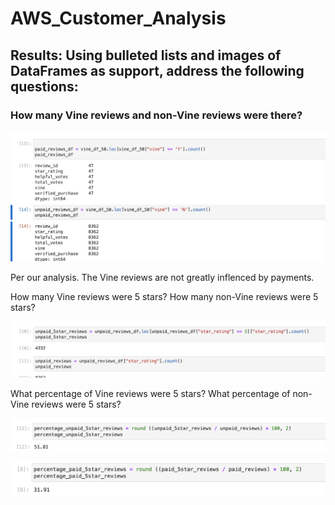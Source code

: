 # AWS_Customer_Analysis

## Results: Using bulleted lists and images of DataFrames as support, address the following questions:

### How many Vine reviews and non-Vine reviews were there?

![](./images/Vine%20Reviews.png)

Per our analysis. The Vine reviews are not greatly inflenced by payments. 

How many Vine reviews were 5 stars? How many non-Vine reviews were 5 stars?

![](./images/5%20star%20reviews.png)

What percentage of Vine reviews were 5 stars? What percentage of non-Vine reviews were 5 stars?

![](./images/Percentage%20unpaid.png)

![](./images/percetnage%20paid.png)